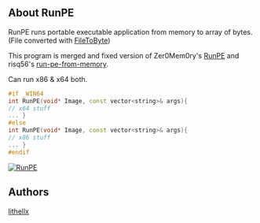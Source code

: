 ## About RunPE
RunPE runs portable executable application from memory to array of bytes. (File converted with <a href="https://github.com/lithellx/FileToByte/">FileToByte</a>)

This program is merged and fixed version of Zer0Mem0ry's <a href="https://github.com/Zer0Mem0ry/RunPE">RunPE</a> and risq56's <a href="https://github.com/risq56/run-pe-from-memory">run-pe-from-memory</a>.

Can run x86 & x64 both.

```cpp
#if _WIN64
int RunPE(void* Image, const vector<string>& args){
// x64 stuff
... }
#else
int RunPE(void* Image, const vector<string>& args){
// x86 stuff
... }
#endif
```

[![RunPE](https://img.shields.io/github/downloads/lithellx/RunPE/total?style=for-the-badge&label=RunPE%20Downloads&color=red)]()

## Authors
[lithellx](https://github.com/lithellx)

